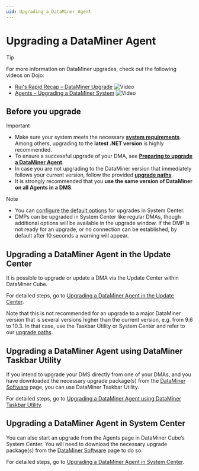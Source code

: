 ```yaml
---
uid: Upgrading_a_DataMiner_Agent
---
```


# Upgrading a DataMiner Agent

> [!TIP]
> For more information on DataMiner upgrades, check out the following videos on Dojo:
>
> - [Rui's Rapid Recap – DataMiner Upgrade](https://community.dataminer.services/video/ruis-rapid-recap-dataminer-upgrade/) ![Video](~/user-guide/images/video_Duo.png)
> - [Agents – Upgrading a DataMiner System](https://community.dataminer.services/video/agents-upgrading-a-dataminer-system/) ![Video](~/user-guide/images/video_Duo.png)

## Before you upgrade

> [!IMPORTANT]
>
> - Make sure your system meets the necessary [**system requirements**](https://community.dataminer.services/dataminer-compute-requirements/). Among others, upgrading to the **latest .NET version** is highly recommended.
> - To ensure a successful upgrade of your DMA, see [**Preparing to upgrade a DataMiner Agent**](xref:Preparing_to_upgrade_a_DataMiner_Agent).
> - In case you are not upgrading to the DataMiner version that immediately follows your current version, follow the provided [**upgrade paths**](xref:Upgrade_Paths).
> - It is strongly recommended that you **use the same version of DataMiner on all Agents in a DMS**.

> [!NOTE]
>
> - You can [configure the default options](xref:Configuring_the_default_upgrade_options) for upgrades in System Center.
> - DMPs can be upgraded in System Center like regular DMAs, though additional options will be available in the upgrade window. If the DMP is not ready for an upgrade, or no connection can be established, by default after 10 seconds a warning will appear.

## Upgrading a DataMiner Agent in the Update Center

It is possible to upgrade or update a DMA via the Update Center within DataMiner Cube.

For detailed steps, go to [Upgrading a DataMiner Agent in the Update Center](xref:Upgrading_a_DataMiner_Agent_in_the_Update_Center).

Note that this is not recommended for an upgrade to a major DataMiner version that is several versions higher than the current version, e.g. from 9.6 to 10.3. In that case, use the Taskbar Utility or System Center and refer to our [upgrade paths](xref:Upgrade_Paths).

## Upgrading a DataMiner Agent using DataMiner Taskbar Utility

If you intend to upgrade your DMS directly from one of your DMAs, and you have downloaded the necessary upgrade package(s) from the [DataMiner Software](https://community.dataminer.services/downloads/) page, you can use DataMiner Taskbar Utility.

For detailed steps, go to [Upgrading a DataMiner Agent using DataMiner Taskbar Utility](xref:Upgrading_a_DataMiner_Agent_using_DataMiner_Taskbar_Utility).

## Upgrading a DataMiner Agent in System Center

You can also start an upgrade from the Agents page in DataMiner Cube’s System Center. You will need to download the necessary upgrade package(s) from the [DataMiner Software](https://community.dataminer.services/downloads/) page to do so.

For detailed steps, go to [Upgrading a DataMiner Agent in System Center](xref:Upgrading_a_DataMiner_Agent_in_System_Center).
